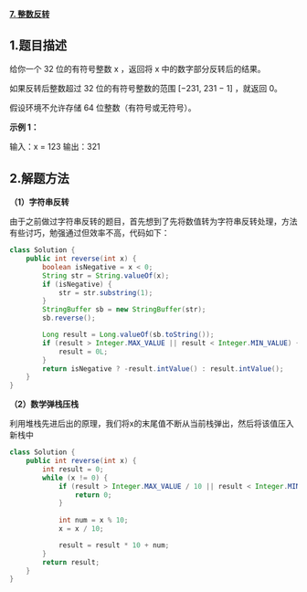 #### [7. 整数反转](https://leetcode-cn.com/problems/reverse-integer/)

## 1.题目描述

给你一个 32 位的有符号整数 x ，返回将 x 中的数字部分反转后的结果。

如果反转后整数超过 32 位的有符号整数的范围 [−231,  231 − 1] ，就返回 0。

假设环境不允许存储 64 位整数（有符号或无符号）。

**示例 1：**

输入：x = 123
输出：321



## 2.解题方法

**（1）字符串反转**

由于之前做过字符串反转的题目，首先想到了先将数值转为字符串反转处理，方法有些讨巧，勉强通过但效率不高，代码如下：

```java
class Solution {
    public int reverse(int x) {
        boolean isNegative = x < 0;
        String str = String.valueOf(x);
        if (isNegative) {
            str = str.substring(1);
        }
        StringBuffer sb = new StringBuffer(str);
        sb.reverse();

        Long result = Long.valueOf(sb.toString());
        if (result > Integer.MAX_VALUE || result < Integer.MIN_VALUE) {
            result = 0L;
        }
        return isNegative ? -result.intValue() : result.intValue();
    }
}
```

**（2）数学弹栈压栈**

利用堆栈先进后出的原理，我们将x的末尾值不断从当前栈弹出，然后将该值压入新栈中

```java
class Solution {
    public int reverse(int x) {
        int result = 0;
        while (x != 0) {
            if (result > Integer.MAX_VALUE / 10 || result < Integer.MIN_VALUE / 10) {
                return 0;
            }
            
            int num = x % 10;
            x = x / 10;

            result = result * 10 + num;
        }
        return result;
    }
}
```


